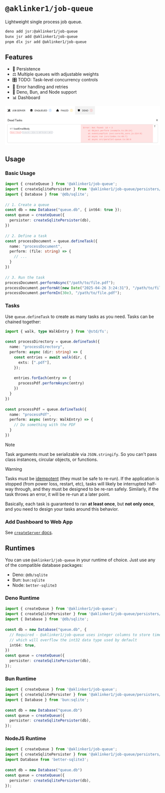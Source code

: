 # `@aklinker1/job-queue`

Lightweight single process job queue.

```sh
deno add jsr:@aklinker1/job-queue
bunx jsr add @aklinker1/job-queue
pnpm dlx jsr add @aklinker1/job-queue
```

## Features

- 💾 Persistence
- ⚖️ Multiple queues with adjustable weights
- 🎛️ TODO: Task-level concurrency controls
- 🔄 Error handling and retries
- 🦕 Deno, Bun, and Node support
- 📊 Dashboard

![UI Preview](https://raw.githubusercontent.com/aklinker1/job-queue/refs/heads/main/.github/ui.png)

## Usage

### Basic Usage

```ts
import { createQueue } from '@aklinker1/job-queue';
import { createSqlitePersister } from '@aklinker1/job-queue/persisters/sqlite';
import { Database } from '@db/sqlite';

// 1. Create a queue
const db = new Database("queue.db", { int64: true });
const queue = createQueue({
  persister: createSqlitePersister(db),
})

// 2. Define a task
const processDocument = queue.defineTask({
  name: "processDocument",
  perform: (file: string) => {
    // ...
  }
})

// 3. Run the task
processDocument.performAsync("/path/to/file.pdf");
processDocument.performAt(new Date("2025-04-26 3:24:31"), "/path/to/file.pdf");
processDocument.performIn(30e3, "/path/to/file.pdf");
```

### Tasks

Use `queue.defineTask` to create as many tasks as you need. Tasks can be chained together:

```ts
import { walk, type WalkEntry } from '@std/fs';

const processDirectory = queue.defineTask({
  name: "processDirectory",
  perform: async (dir: string) => {
    const entries = await walk(dir, {
      exts: [".pdf"],
    });

    entries.forEach(entry => {
      processPdf.performAsync(entry)
    })
  }
})

const processPdf = queue.defineTask({
  name: "processPdf",
  perform: async (entry: WalkEntry) => {
    // Do something with the PDF
  }
})
```

> [!NOTE]
> Task arguments must be serializable via `JSON.stringify`. So you can't pass class instances, circular objects, or functions.

> [!WARNING]
> Tasks must be [idempotent](https://en.wikipedia.org/wiki/Idempotence) (they must be safe to re-run). If the application is stopped (from power loss, restart, etc), tasks will likely be interrupted half-way through, and they must be designed to be re-ran safely. Similarly, if the task throws an error, it will be re-run at a later point.
>
> Basically, each task is guaranteed to ran **at least once**, but **not only once**, and you need to design your tasks around this behavior.

### Add Dashboard to Web App

See [`createServer` docs](https://jsr.io/@aklinker1/job-queue/doc/server/~/createServer).

## Runtimes

You can use `@aklinker1/job-queue` in your runtime of choice. Just use any of the compatible database packages:

- Deno: `@db/sqlite`
- Bun: `bun:sqlite`
- Node: `better-sqlite3`

### Deno Runtime

```ts
import { createQueue } from '@aklinker1/job-queue';
import { createSqlitePersister } from '@aklinker1/job-queue/persisters/sqlite';
import { Database } from '@db/sqlite';

const db = new Database("queue.db", {
  // Required - @aklinker1/job-queue uses integer columns to store timestamps,
  // which will overflow the int32 data type used by default
  int64: true,
})
const queue = createQueue({
  persister: createSqlitePersister(db),
});
```

### Bun Runtime

```ts
import { createQueue } from '@aklinker1/job-queue';
import { createSqlitePersister } from '@aklinker1/job-queue/persisters/sqlite';
import { Database } from 'bun:sqlite';

const db = new Database("queue.db")
const queue = createQueue({
  persister: createSqlitePersister(db),
});
```

### NodeJS Runtime

```ts
import { createQueue } from '@aklinker1/job-queue';
import { createSqlitePersister } from '@aklinker1/job-queue/persisters/sqlite';
import Database from 'better-sqlite3';

const db = new Database("queue.db")
const queue = createQueue({
  persister: createSqlitePersister(db),
});
```
